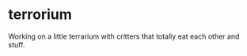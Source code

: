 terrorium
=========

Working on a little terrarium with critters that totally eat each other and stuff. 
